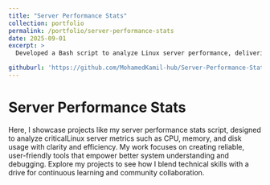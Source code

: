 ```yaml
---
title: "Server Performance Stats"
collection: portfolio
permalink: /portfolio/server-performance-stats
date: 2025-09-01
excerpt: >
  Developed a Bash script to analyze Linux server performance, delivering key metrics like CPU, memory, and disk usage, along with top resource-intensive processes. This project showcases my ability to create efficient, practical tools for system monitoring and debugging, designed for real-world application and community feedback.

githuburl: 'https://github.com/MohamedKamil-hub/Server-Performance-Stats'
---
```


# Server Performance Stats
Here, I showcase projects like my server performance stats script, designed to analyze criticalLinux server metrics such as CPU, memory, and disk usage with clarity and efficiency. 
My work focuses on creating reliable, user-friendly tools that empower better system understanding and debugging. Explore my projects to see how I blend technical skills with a drive for continuous learning and community collaboration.



